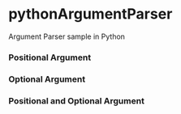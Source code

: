 # pythonArgumentParser
Argument Parser sample in  Python


### Positional Argument
### Optional Argument
### Positional and Optional Argument


